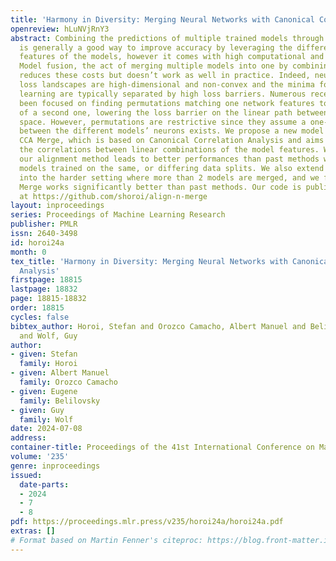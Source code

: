 ```yaml
---
title: 'Harmony in Diversity: Merging Neural Networks with Canonical Correlation Analysis'
openreview: hLuNVjRnY3
abstract: Combining the predictions of multiple trained models through ensembling
  is generally a good way to improve accuracy by leveraging the different learned
  features of the models, however it comes with high computational and storage costs.
  Model fusion, the act of merging multiple models into one by combining their parameters
  reduces these costs but doesn’t work as well in practice. Indeed, neural network
  loss landscapes are high-dimensional and non-convex and the minima found through
  learning are typically separated by high loss barriers. Numerous recent works have
  been focused on finding permutations matching one network features to the features
  of a second one, lowering the loss barrier on the linear path between them in parameter
  space. However, permutations are restrictive since they assume a one-to-one mapping
  between the different models’ neurons exists. We propose a new model merging algorithm,
  CCA Merge, which is based on Canonical Correlation Analysis and aims to maximize
  the correlations between linear combinations of the model features. We show that
  our alignment method leads to better performances than past methods when averaging
  models trained on the same, or differing data splits. We also extend this analysis
  into the harder setting where more than 2 models are merged, and we find that CCA
  Merge works significantly better than past methods. Our code is publicly available
  at https://github.com/shoroi/align-n-merge
layout: inproceedings
series: Proceedings of Machine Learning Research
publisher: PMLR
issn: 2640-3498
id: horoi24a
month: 0
tex_title: 'Harmony in Diversity: Merging Neural Networks with Canonical Correlation
  Analysis'
firstpage: 18815
lastpage: 18832
page: 18815-18832
order: 18815
cycles: false
bibtex_author: Horoi, Stefan and Orozco Camacho, Albert Manuel and Belilovsky, Eugene
  and Wolf, Guy
author:
- given: Stefan
  family: Horoi
- given: Albert Manuel
  family: Orozco Camacho
- given: Eugene
  family: Belilovsky
- given: Guy
  family: Wolf
date: 2024-07-08
address:
container-title: Proceedings of the 41st International Conference on Machine Learning
volume: '235'
genre: inproceedings
issued:
  date-parts:
  - 2024
  - 7
  - 8
pdf: https://proceedings.mlr.press/v235/horoi24a/horoi24a.pdf
extras: []
# Format based on Martin Fenner's citeproc: https://blog.front-matter.io/posts/citeproc-yaml-for-bibliographies/
---
```

